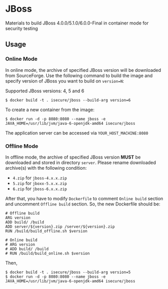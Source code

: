 # JBoss

Materials to build JBoss 4.0.0/5.1.0/6.0.0-Final in container mode for security testing

## Usage

### Online Mode

In online mode, the archive of specified JBoss version will be downloaded from SourceForge. Use the following command to build the image and specify version of JBoss you want to build on `version=N`:

Supported JBoss versions: 4, 5 and 6

```
$ docker build -t . isecure/jboss --build-arg version=6
```

To create a new container from the image:

```
$ docker run -d -p 8080:8080 --name jboss -e JAVA_HOME=/usr/lib/jvm/java-6-openjdk-amd64 isecure/jboss
```

The application server can be accessed via `YOUR_HOST_MACHINE:8080`

### Offline Mode

In offline mode, the archive of specified JBoss version **MUST** be downloaded and stored in directory `server`. Please rename downloaded archive(s) with the following condition:

- `4.zip` for `jboss-4.x.x.zip`
- `5.zip` for `jboxx-5.x.x.zip`
- `6.zip` for `jboss-6.x.x.zip`

After that, you have to modify `Dockerfile` to comment `Online build` section and uncomment `Offline build` section. So, the new Dockerfile should be:

```Docker
# Offline build
ARG version
ADD build/ /build
ADD server/${version}.zip /server/${version}.zip
RUN /build/build_offline.sh $version

# Online build
# ARG version
# ADD build/ /build
# RUN /build/build_online.sh $version
```

Then,

```
$ docker build -t . isecure/jboss --build-arg version=5
$ docker run -d -p 8080:8080 --name jboss -e JAVA_HOME=/usr/lib/jvm/java-6-openjdk-amd64 isecure/jboss
```